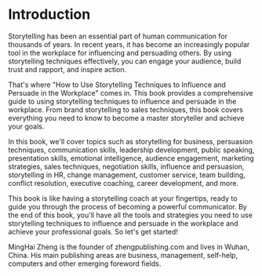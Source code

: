 # Introduction

Storytelling has been an essential part of human communication for thousands of years. In recent years, it has become an increasingly popular tool in the workplace for influencing and persuading others. By using storytelling techniques effectively, you can engage your audience, build trust and rapport, and inspire action.

That's where "How to Use Storytelling Techniques to Influence and Persuade in the Workplace" comes in. This book provides a comprehensive guide to using storytelling techniques to influence and persuade in the workplace. From brand storytelling to sales techniques, this book covers everything you need to know to become a master storyteller and achieve your goals.

In this book, we'll cover topics such as storytelling for business, persuasion techniques, communication skills, leadership development, public speaking, presentation skills, emotional intelligence, audience engagement, marketing strategies, sales techniques, negotiation skills, influence and persuasion, storytelling in HR, change management, customer service, team building, conflict resolution, executive coaching, career development, and more.

This book is like having a storytelling coach at your fingertips, ready to guide you through the process of becoming a powerful communicator. By the end of this book, you'll have all the tools and strategies you need to use storytelling techniques to influence and persuade in the workplace and achieve your professional goals. So let's get started!


MingHai Zheng is the founder of zhengpublishing.com and lives in Wuhan, China. His main publishing areas are business, management, self-help, computers and other emerging foreword fields.
